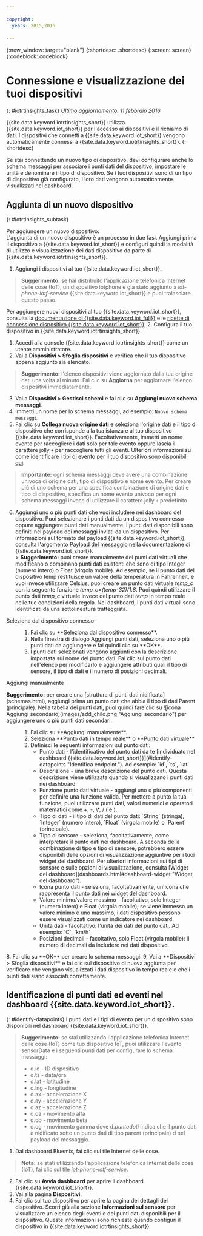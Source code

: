 ```yaml
---

copyright:
  years: 2015,2016

---
```


{:new_window: target="blank"}
{:shortdesc: .shortdesc}
{:screen:.screen}
{:codeblock:.codeblock}

# Connessione e visualizzazione dei tuoi dispositivi
{: #iotrtinsights_task}
*Ultimo aggiornamento: 11 febbraio 2016*

{{site.data.keyword.iotrtinsights_short}} utilizza {{site.data.keyword.iot_short}} per l'accesso ai dispositivi e il richiamo di dati. I dispositivi che connetti a {{site.data.keyword.iot_short}} vengono automaticamente connessi a {{site.data.keyword.iotrtinsights_short}}.
{: shortdesc}

Se stai connettendo un nuovo tipo di dispositivo, devi configurare anche lo schema messaggi per associare i punti dati del dispositivo, impostare le unità e denominare il tipo di dispositivo. Se i tuoi dispositivi sono di un tipo di dispositivo già configurato, i loro dati vengono automaticamente visualizzati nel dashboard.

## Aggiunta di un nuovo dispositivo
{: #iotrtinsights_subtask}

Per aggiungere un nuovo dispositivo:  
L'aggiunta di un nuovo dispositivo è un processo in due fasi. Aggiungi prima il dispositivo a {{site.data.keyword.iot_short}} e configuri quindi
la modalità di utilizzo e visualizzazione dei dati dispositivo da parte di {{site.data.keyword.iotrtinsights_short}}.
1. Aggiungi i dispositivi al tuo {{site.data.keyword.iot_short}}.
> **Suggerimento:** se hai distribuito l'applicazione telefonica Internet delle cose (IoT), un dispositivo iotphone è già stato aggiunto a *iot-phone-iotf-service* {{site.data.keyword.iot_short}} e puoi tralasciare questo passo.  

  Per aggiungere nuovi dispositivi al tuo {{site.data.keyword.iot_short}}, consulta la [documentazione di {{site.data.keyword.iot_full}}](https://www.ng.bluemix.net/docs/services/IoT/index.html) e le [ricette di connessione dispositivo {{site.data.keyword.iot_short}}](https://developer.ibm.com/recipes/?post_type=tutorials&s=IoTF).
2. Configura il tuo dispositivo in {{site.data.keyword.iotrtinsights_short}}.  
  1. Accedi alla console {{site.data.keyword.iotrtinsights_short}} come un utente amministratore.
  9. Vai a **Dispositivi > Sfoglia dispositivi** e verifica che il tuo dispositivo appena aggiunto sia elencato.
  > **Suggerimento:** l'elenco dispositivi viene aggiornato dalla tua origine dati una volta al minuto. Fai clic su **Aggiorna** per aggiornare l'elenco dispositivi immediatamente.
  3. Vai a **Dispositivi > Gestisci schemi** e fai clic su **Aggiungi nuovo schema messaggi**.  
  4. Immetti un nome per lo schema messaggi, ad esempio:
  `Nuovo schema messaggi`.
  5. Fai clic su **Collega nuova origine dati** e seleziona l'origine dati e il tipo di dispositivo che corrisponde alla tua istanza e al tuo dispositivo {{site.data.keyword.iot_short}}. Facoltativamente, immetti un nome evento per raccogliere i dati solo per tale evento oppure lascia il carattere jolly `+` per raccogliere tutti gli eventi. Ulteriori informazioni su come identificare i tipi di evento per il tuo dispositivo sono disponibili [qui](#identify-datapoints "Identifica punti dati.").  
  >**Importante:** ogni schema messaggi deve avere una combinazione univoca di origine dati, tipo di dispositivo e nome evento. Per creare più di uno schema per una specifica combinazione di origine dati e tipo di dispositivo, specifica un nome evento univoco per ogni schema messaggi invece di utilizzare il carattere jolly `+` predefinito.   
  6. Aggiungi uno o più punti dati che vuoi includere nei dashboard del dispositivo.
    Puoi selezionare i punti dati da un dispositivo connesso oppure aggiungere punti dati manualmente. I punti dati disponibili sono definiti nel payload dei messaggi inviati da un dispositivo. Per informazioni sul formato del payload {{site.data.keyword.iot_short}}, consulta l'argomento [Payload del messaggio](https://docs.internetofthings.ibmcloud.com/messaging/payload.html "Payload del messaggio.") nella documentazione di {{site.data.keyword.iot_short}}.   
    > **Suggerimento:** puoi creare manualmente dei punti dati virtuali che modificano o combinano punti dati esistenti che sono di tipo Integer (numero intero) o Float (virgola mobile). Ad esempio, se il punto dati del dispositivo temp restituisce un valore della temperatura in Fahrenheit, e vuoi invece utilizzare Celsius, puoi creare un punto dati virtuale *temp_c* con la seguente funzione *temp_c=(temp-32)/1.8*. Puoi quindi utilizzare il punto dati *temp_c* virtuale invece del punto dati *temp* in tempo reale nelle tue condizioni della regola. Nei dashboard,
i punti dati virtuali sono identificati da una sottolineatura tratteggiata.    

  <dl>
  <dt>Seleziona dal dispositivo connesso</dt>
  <dd>
  <ol>
    <li>Fai clic su **Seleziona dal dispositivo connesso**.</li>  
    <li>Nella finestra di dialogo Aggiungi punti dati, seleziona uno o più punti dati da aggiungere e fai quindi clic su **OK**.</li>   
    <li>I punti dati selezionati vengono aggiunti con la descrizione impostata sul nome del punto dati. Fai clic sul punto dati nell'elenco per modificarlo e aggiungere attributi quali il tipo di sensore, il tipo di dati e il numero di posizioni decimali.</li>
  </ol>
  </dd>
  <dt>Aggiungi manualmente</dt>
  <p><b>Suggerimento:</b> per creare una [struttura di punti dati nidificata](schemas.html), aggiungi prima un punto dati che abbia il tipo di dati Parent (principale). Nella tabella dei punti dati, puoi quindi fare clic su ![icona Aggiungi secondario](images/add_child.png "Aggiungi secondario") per aggiungere uno o più punti dati secondari.</p>
  <dd>
  <ol>
    <li>Fai clic su **Aggiungi manualmente**.</li>
    <li>Seleziona **Punto dati in tempo reale** o **Punto dati virtuale**</br></li>
    <li>Definisci le seguenti informazioni sul punto dati:
    <ul>  
     <li> Punto dati - l'identificativo del punto dati da te [individuato nel dashboard {{site.data.keyword.iot_short}}](#identify-datapoints "Identifica endpoint."). Ad esempio:  
   `id`, `ts`, `lat`  </li>
     <li>Descrizione - una breve descrizione del punto dati. Questa descrizione viene utilizzata quando si visualizzano i punti dati nei dashboard.</li>
     <li>Funzione punto dati virtuale - aggiungi uno o più componenti per definire una funzione valida. Per mettere a punto la tua funzione, puoi utilizzare punti dati, valori numerici e operatori matematici come +, -, \*, / ( e ). </li>
     <li>Tipo di dati - il tipo di dati del punto dati:  
   `String` (stringa), `Integer` (numero intero), `Float` (virgola mobile) o `Parent` (principale).</li>
     <li>Tipo di sensore - seleziona, facoltativamente, come interpretare il punto dati nei dashboard. A seconda della combinazione di tipo e tipo di sensore, potrebbero essere disponibili delle opzioni di visualizzazione aggiuntive per i tuoi widget del dashboard. Per ulteriori informazioni sui tipi di sensore e sulle opzioni di visualizzazione,
consulta [Widget del dashboard](dashboards.html#dashboard-widget "Widget del dashboard").</li>
     <li>Icona punto dati - seleziona, facoltativamente, un'icona che rappresenta il punto dati nei widget del dashboard.</li>
     <li>Valore minimo/valore massimo - facoltativo, solo Integer (numero intero) e Float (virgola mobile); se viene immesso un valore minimo e uno massimo, i dati dispositivo possono essere visualizzati come un indicatore nei dashboard.</li>
     <li>Unità dati - facoltativo: l'unità dei dati del punto dati. Ad esempio:  
     `C`, `km/h`  </li>
     <li> Posizioni decimali - facoltativo, solo Float (virgola mobile): il numero di decimali da includere nei dati dispositivo.</li>
    </ul>
    </li>
  </ol>
  </dd>
  </dl>
   8. Fai clic su **OK** per creare lo schema messaggi.
   9. Vai a **Dispositivi > Sfoglia dispositivi** e fai clic sul dispositivo di nuova aggiunta per verificare che vengano visualizzati i dati dispositivo in tempo reale e che i punti dati siano associati correttamente.

## Identificazione di punti dati ed eventi nel dashboard {{site.data.keyword.iot_short}}.
{: #identify-datapoints}
   I punti dati e i tipi di evento per un dispositivo sono disponibili nel dashboard {{site.data.keyword.iot_short}}.
   >**Suggerimento:** se stai utilizzando l'applicazione telefonica Internet delle cose (IoT) come tuo dispositivo IoT, puoi utilizzare l'evento sensorData e i seguenti punti dati per configurare lo schema messaggi:
   >- d.id - ID dispositivo
   >- d.ts - data/ora
   >- d.lat - latitudine
   >- d.lng - longitudine
   >- d.ax - accelerazione X
   >- d.ay - accelerazione Y
   >- d.az - accelerazione Z
   >- d.oa - movimento alfa
   >- d.ob - movimento beta
   >- d.og - movimento gamma
   >dove d.*puntodati* indica che il punto dati è nidificato sotto un punto dati di tipo parent (principale) d nel payload del messaggio.

   1. Dal dashboard Bluemix, fai clic sul tile Internet delle cose.  
   >**Nota:** se stati utilizzando l'applicazione telefonica Internet delle cose (IoT), fai clic sul tile *iot-phone-iotf-service*.  
   2. Fai clic su **Avvia dashboard** per aprire il dashboard {{site.data.keyword.iot_short}}.
   3. Vai alla pagina **Dispositivi**.
   4. Fai clic sul tuo dispositivo per aprire la pagina dei dettagli del dispositivo.
     Scorri giù alla sezione **Informazioni sul sensore** per visualizzare un elenco degli eventi e dei punti dati disponibili per il dispositivo. Queste informazioni sono richieste quando configuri il dispositivo in {{site.data.keyword.iotrtinsights_short}}.
